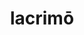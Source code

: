 ---
title: lacrimō
meaning: to cry
ch: nine
pos: verb
inf: lacrimāre
secondppstem: lacrim
infend: āre
conjugation: first
derivative: lacrimose
---